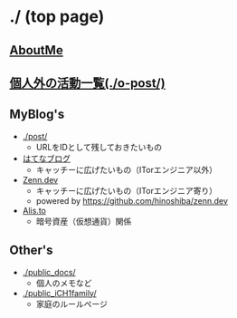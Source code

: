 ./ (top page)
===

## [AboutMe](./aboutme.md)
## [個人外の活動一覧(./o-post/)](./o-post/README.md)

## MyBlog's
* [./post/](./post/README.md)
	* URLをIDとして残しておきたいもの
* [はてなブログ](https://hinoshiba.hatenablog.com/)
	* キャッチーに広げたいもの（ITorエンジニア以外）
* [Zenn.dev](https://zenn.dev/hinoshiba)
	* キャッチーに広げたいもの（ITorエンジニア寄り）
	* powered by https://github.com/hinoshiba/zenn.dev
* [Alis.to](https://alis.to/users/hinoshiba)
	* 暗号資産（仮想通貨）関係

## Other's
* [./public_docs/](./public_docs/)
	* 個人のメモなど
* [./public_iCH1family/](./public_iCH1family/)
	* 家庭のルールページ
